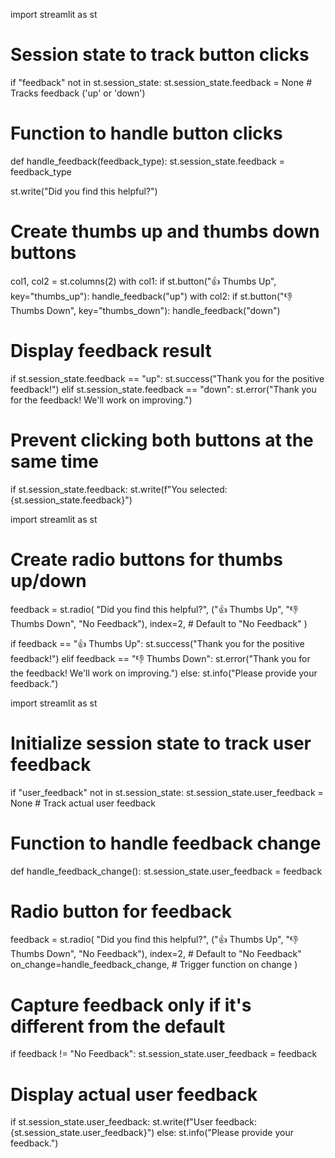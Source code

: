 import streamlit as st

# Session state to track button clicks
if "feedback" not in st.session_state:
    st.session_state.feedback = None  # Tracks feedback ('up' or 'down')

# Function to handle button clicks
def handle_feedback(feedback_type):
    st.session_state.feedback = feedback_type

st.write("Did you find this helpful?")

# Create thumbs up and thumbs down buttons
col1, col2 = st.columns(2)
with col1:
    if st.button("👍 Thumbs Up", key="thumbs_up"):
        handle_feedback("up")
with col2:
    if st.button("👎 Thumbs Down", key="thumbs_down"):
        handle_feedback("down")

# Display feedback result
if st.session_state.feedback == "up":
    st.success("Thank you for the positive feedback!")
elif st.session_state.feedback == "down":
    st.error("Thank you for the feedback! We'll work on improving.")

# Prevent clicking both buttons at the same time
if st.session_state.feedback:
    st.write(f"You selected: {st.session_state.feedback}")



import streamlit as st

# Create radio buttons for thumbs up/down
feedback = st.radio(
    "Did you find this helpful?",
    ("👍 Thumbs Up", "👎 Thumbs Down", "No Feedback"),
    index=2,  # Default to "No Feedback"
)

if feedback == "👍 Thumbs Up":
    st.success("Thank you for the positive feedback!")
elif feedback == "👎 Thumbs Down":
    st.error("Thank you for the feedback! We'll work on improving.")
else:
    st.info("Please provide your feedback.")



import streamlit as st

# Initialize session state to track user feedback
if "user_feedback" not in st.session_state:
    st.session_state.user_feedback = None  # Track actual user feedback

# Function to handle feedback change
def handle_feedback_change():
    st.session_state.user_feedback = feedback

# Radio button for feedback
feedback = st.radio(
    "Did you find this helpful?",
    ("👍 Thumbs Up", "👎 Thumbs Down", "No Feedback"),
    index=2,  # Default to "No Feedback"
    on_change=handle_feedback_change,  # Trigger function on change
)

# Capture feedback only if it's different from the default
if feedback != "No Feedback":
    st.session_state.user_feedback = feedback

# Display actual user feedback
if st.session_state.user_feedback:
    st.write(f"User feedback: {st.session_state.user_feedback}")
else:
    st.info("Please provide your feedback.")    
